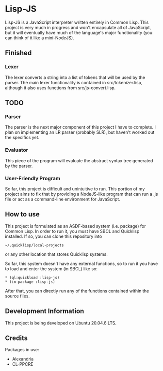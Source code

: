 # Lisp-JS

Lisp-JS is a JavaScript interpreter written entirely in Common Lisp. This project is very much in progress and won't encapsulate all of JavaScript, but it will eventually have much of the language's major functionality (you can think of it like a mini-NodeJS). 

## Finished

### Lexer

The lexer converts a string into a list of tokens that will be used by the parser. The main lexer functionality is contained in src/tokenizer.lisp, although it also uses functions from src/js-convert.lisp.

## TODO

### Parser

The parser is the next major component of this project I have to complete. I plan on implementing an LR parser (probably SLR), but haven't worked out the specifics yet.

### Evaluator

This piece of the program will evaluate the abstract syntax tree generated by the parser.

### User-Friendly Program

So far, this project is difficult and unintuitive to run. This portion of my project aims to fix that by providing a NodeJS-like program that can run a .js file or act as a command-line environment for JavaScript.

## How to use

This project is formulated as an ASDF-based system (i.e. package) for Common Lisp. In order to run it, you must have SBCL and Quicklisp installed. If so, you can clone this repository into

```
~/.quicklisp/local-projects
```
or any other location that stores Quicklisp systems.

So far, this system doesn't have any external functions, so to run it you have to load and enter the system (in SBCL) like so:

```
* (ql:quickload :lisp-js)
* (in-package :lisp-js)
```

After that, you can directly run any of the functions contained within the source files. 

## Development Information

This project is being developed on Ubuntu 20.04.6 LTS.

## Credits

Packages in use:
- Alexandria
- CL-PPCRE